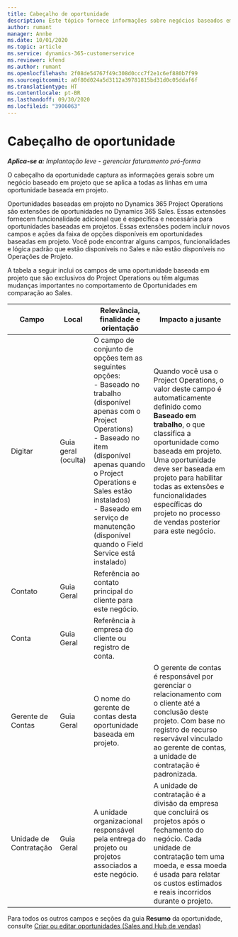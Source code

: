 ```yaml
---
title: Cabeçalho de oportunidade
description: Este tópico fornece informações sobre negócios baseados em projeto e linhas de oportunidade com base em projeto.
author: rumant
manager: Annbe
ms.date: 10/01/2020
ms.topic: article
ms.service: dynamics-365-customerservice
ms.reviewer: kfend
ms.author: rumant
ms.openlocfilehash: 2f08de54767f49c308d0ccc7f2e1c6ef880b7f99
ms.sourcegitcommit: a0f80d024a5d3112a39781815bd31d0c05ddaf6f
ms.translationtype: HT
ms.contentlocale: pt-BR
ms.lasthandoff: 09/30/2020
ms.locfileid: "3906063"
---
```

# <a name="opportunity-header"></a>Cabeçalho de oportunidade

_**Aplica-se a:** Implantação leve - gerenciar faturamento pró-forma_

O cabeçalho da oportunidade captura as informações gerais sobre um negócio baseado em projeto que se aplica a todas as linhas em uma oportunidade baseada em projeto.

Oportunidades baseadas em projeto no Dynamics 365 Project Operations são extensões de oportunidades no Dynamics 365 Sales. Essas extensões fornecem funcionalidade adicional que é específica e necessária para oportunidades baseadas em projetos. Essas extensões podem incluir novos campos e ações da faixa de opções disponíveis em oportunidades baseadas em projeto. Você pode encontrar alguns campos, funcionalidades e lógica padrão que estão disponíveis no Sales e não estão disponíveis no Operações de Projeto.

A tabela a seguir inclui os campos de uma oportunidade baseada em projeto que são exclusivos do Project Operations ou têm algumas mudanças importantes no comportamento de Oportunidades em comparação ao Sales.

| **Campo** | **Local** | **Relevância, finalidade e orientação** | **Impacto a jusante** |
| --- | --- | --- | --- |
| Digitar | Guia geral (oculta) | O campo de conjunto de opções tem as seguintes opções:</br>- Baseado no trabalho (disponível apenas com o Project Operations)</br>- Baseado no item (disponível apenas quando o Project Operations e Sales estão instalados)</br>- Baseado em serviço de manutenção (disponível quando o Field Service está instalado) | Quando você usa o Project Operations, o valor deste campo é automaticamente definido como **Baseado em trabalho**, o que classifica a oportunidade como baseada em projeto. Uma oportunidade deve ser baseada em projeto para habilitar todas as extensões e funcionalidades específicas do projeto no processo de vendas posterior para este negócio. |
| Contato | Guia Geral | Referência ao contato principal do cliente para este negócio. | |
| Conta | Guia Geral | Referência à empresa do cliente ou registro de conta. | |
| Gerente de Contas | Guia Geral | O nome do gerente de contas desta oportunidade baseada em projeto. | O gerente de contas é responsável por gerenciar o relacionamento com o cliente até a conclusão deste projeto. Com base no registro de recurso reservável vinculado ao gerente de contas, a unidade de contratação é padronizada. |
| Unidade de Contratação | Guia Geral | A unidade organizacional responsável pela entrega do projeto ou projetos associados a este negócio. | A unidade de contratação é a divisão da empresa que concluirá os projetos após o fechamento do negócio. Cada unidade de contratação tem uma moeda, e essa moeda é usada para relatar os custos estimados e reais incorridos durante o projeto. |

Para todos os outros campos e seções da guia **Resumo** da oportunidade, consulte [Criar ou editar oportunidades (Sales and Hub de vendas)](https://docs.microsoft.com/dynamics365/sales-enterprise/create-edit-opportunity-sales)
